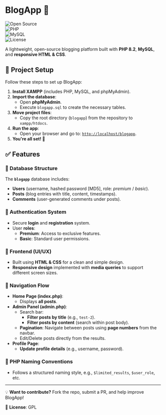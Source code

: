 # BlogApp 🚀  
![Open Source](https://img.shields.io/badge/Open%20Source-💻-blue)  
![PHP](https://img.shields.io/badge/PHP-8.2-777BB4?logo=php)  
![MySQL](https://img.shields.io/badge/MySQL-Database-4479A1?logo=mysql)  
![License](https://img.shields.io/badge/License-GPL-blue)  

A lightweight, open-source blogging platform built with **PHP 8.2**, **MySQL**, and **responsive HTML & CSS**.  

## 🚀 Project Setup  
Follow these steps to set up BlogApp:  

1. **Install XAMPP** (includes PHP, MySQL, and phpMyAdmin).  
2. **Import the database**:  
   - Open **phpMyAdmin**.  
   - Execute `blogapp.sql` to create the necessary tables.  
3. **Move project files**:  
   - Copy the root directory (`blogapp`) from the repository to `xampp/htdocs`.  
4. **Run the app**:  
   - Open your browser and go to: [`http://localhost/blogapp`](http://localhost/blogapp).  
5. **You're all set! 🎉**  

## ✅ Features  
### 🔹 Database Structure  
The **`blogapp`** database includes:  
- **Users** (username, hashed password [MD5], role: _premium_ / _basic_).  
- **Posts** (blog entries with title, content, timestamps).  
- **Comments** (user-generated comments under posts).  

### 🔹 Authentication System  
- Secure **login** and **registration** system.  
- User **roles**:  
  - **Premium**: Access to exclusive features.  
  - **Basic**: Standard user permissions.  

### 🔹 Frontend (UI/UX)  
- Built using **HTML & CSS** for a clean and simple design.  
- **Responsive design** implemented with **media queries** to support different screen sizes.  

### 🔹 Navigation Flow  
- **Home Page (index.php)**:  
  - Displays **all posts**.  
- **Admin Panel (admin.php)**:  
  - Search bar:  
    - **Filter posts by title** (e.g., `test-2`).  
    - **Filter posts by content** (search within post body).  
  - **Pagination**: Navigate between posts using **page numbers** from the navbar.  
  - Edit/Delete posts directly from the results.  
- **Profile Page**:  
  - **Update profile details** (e.g., username, password).  

### 🔹 PHP Naming Conventions  
- Follows a structured naming style, e.g., `$limited_results`, `$user_role`, etc.  

---

💡 **Want to contribute?** Fork the repo, submit a PR, and help improve BlogApp!  

📜 **License**: GPL  
